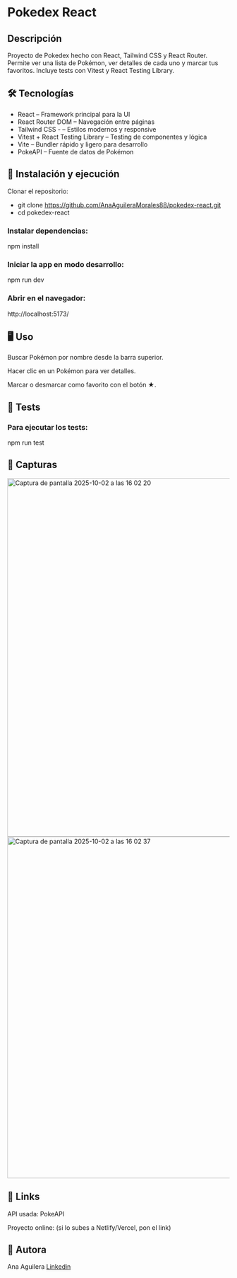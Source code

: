 # Pokedex React

## Descripción
Proyecto de Pokedex hecho con React, Tailwind CSS y React Router. Permite ver una lista de Pokémon, ver detalles de cada uno y marcar tus favoritos. Incluye tests con Vitest y React Testing Library.

## 🛠 Tecnologías

- React – Framework principal para la UI
- React Router DOM – Navegación entre páginas
- Tailwind CSS - – Estilos modernos y responsive
- Vitest + React Testing Library – Testing de componentes y lógica
- Vite – Bundler rápido y ligero para desarrollo
- PokeAPI – Fuente de datos de Pokémon

## 🚀 Instalación y ejecución

Clonar el repositorio:
- git clone https://github.com/AnaAguileraMorales88/pokedex-react.git
- cd pokedex-react

### Instalar dependencias:
npm install

### Iniciar la app en modo desarrollo:
npm run dev
### Abrir en el navegador:
http://localhost:5173/

## 🖥 Uso

Buscar Pokémon por nombre desde la barra superior.

Hacer clic en un Pokémon para ver detalles.

Marcar o desmarcar como favorito con el botón ★.

## 🧪 Tests

### Para ejecutar los tests:
npm run test

## 📸 Capturas
<img width="1180" height="810" alt="Captura de pantalla 2025-10-02 a las 16 02 20" src="https://github.com/user-attachments/assets/c1d406ea-2e01-4d6f-8466-a79ef9f97242" />

<img width="1048" height="772" alt="Captura de pantalla 2025-10-02 a las 16 02 37" src="https://github.com/user-attachments/assets/18987741-3b83-4aed-a4b1-cb289deb50d9" />

## 🔗 Links

API usada: PokeAPI

Proyecto online: (si lo subes a Netlify/Vercel, pon el link)

## 📝 Autora

Ana Aguilera [Linkedin](https://www.linkedin.com/in/ana-aguilera-morales-011b1a238/)


